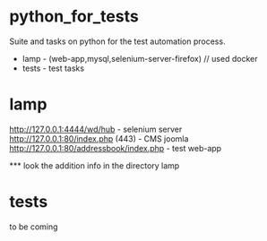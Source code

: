 # python_for_tests<br />
Suite and tasks on python for the test automation process.<br />
- lamp - (web-app,mysql,selenium-server-firefox) // used docker<br />
- tests - test tasks<br />

# lamp<br />
http://127.0.0.1:4444/wd/hub - selenium server<br />
http://127.0.0.1:80/index.php (443) - CMS joomla<br />
http://127.0.0.1:80/addressbook/index.php - test web-app<br />

*** look the addition info in the directory lamp<br />

# tests<br />
to be coming<br />
